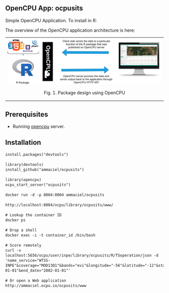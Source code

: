 OpenCPU App: ocpusits
------------------

Simple OpenCPU Application. To install in R:

The overview of the OpenCPU application architecture is here:

<table width="700" border="0">
<tr>
<td align="center" valign="center">
<img src="inst/extdata/figures/opencpu-design.png" alt="Fig. 1. Package design using OpenCPU" />
<p class="caption">
Fig. 1. Package design using OpenCPU
</p>
</td>
</tr>
</table>

## Prerequisites

- Running [opencpu](https://www.opencpu.org/) server.

## Installation

    install.packages("devtools")

    library(devtools)
    install_github("ammaciel/ocpusits")

    library(opencpu)
    ocpu_start_server("ocpusits")

    docker run -d -p 8004:8004 ammaciel/ocpusits

    http://localhost:8004/ocpu/library/ocpusits/www/

    # Lookup the container ID
    docker ps

    # Drop a shell
    docker exec -i -t container_id /bin/bash

    # Score remotely
    curl -v localhost:5656/ocpu/user/inpe/library/ocpusits/R/TSoperation/json -d 'name_service="WTSS-INPE"&coverage="MOD13Q1"&bands="evi"&longitude="-56"&latitude="-12"&start_date="2001-01-01"&end_date="2002-01-01"'

    # Or open a Web application 
    http://ammaciel.ocpu.io/ocpusits/www
    
